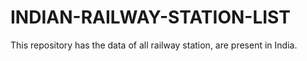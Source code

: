 # INDIAN-RAILWAY-STATION-LIST
This repository has the data of all railway station, are present in India.
